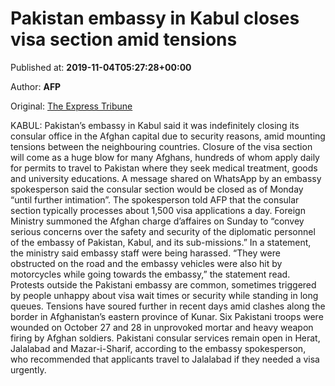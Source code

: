
# Pakistan embassy in Kabul closes visa section amid tensions

Published at: **2019-11-04T05:27:28+00:00**

Author: **AFP**

Original: [The Express Tribune](https://tribune.com.pk/story/2093106/3-pakistan-embassy-kabul-closes-visa-section-amid-tensions/)

KABUL: Pakistan’s embassy in Kabul said it was indefinitely closing its consular office in the Afghan capital due to security reasons, amid mounting tensions between the neighbouring countries.
Closure of the visa section will come as a huge blow for many Afghans, hundreds of whom apply daily for permits to travel to Pakistan where they seek medical treatment, goods and university educations.
A message shared on WhatsApp by an embassy spokesperson said the consular section would be closed as of Monday “until further intimation”.
The spokesperson told AFP that the consular section typically processes about 1,500 visa applications a day.
Foreign Ministry summoned the Afghan charge d’affaires on Sunday to “convey serious concerns over the safety and security of the diplomatic personnel of the embassy of Pakistan, Kabul, and its sub-missions.”
In a statement, the ministry said embassy staff were being harassed.
“They were obstructed on the road and the embassy vehicles were also hit by motorcycles while going towards the embassy,” the statement read.
Protests outside the Pakistani embassy are common, sometimes triggered by people unhappy about visa wait times or security while standing in long queues.
Tensions have soured further in recent days amid clashes along the border in Afghanistan’s eastern province of Kunar.
Six Pakistani troops were wounded on October 27 and 28 in unprovoked mortar and heavy weapon firing by Afghan soldiers.
Pakistani consular services remain open in Herat, Jalalabad and Mazar-i-Sharif, according to the embassy spokesperson, who recommended that applicants travel to Jalalabad if they needed a visa urgently.
